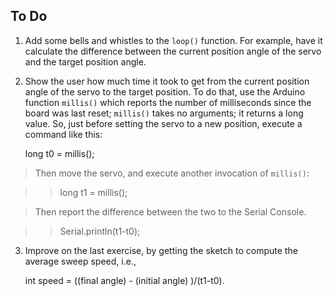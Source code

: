 ## To Do ##

1.  Add some bells and whistles to the `loop()` function.  For example,
have it calculate the difference between the current position angle of the
servo and the target position angle.

2.  Show the user how much time it took to get from the current position angle
of the servo to the target position.  To do that, use the Arduino function
`millis()` which reports the number of milliseconds since the board was last
reset; `millis()` takes no arguments; it returns a long value.  So, just 
before setting the servo to a new position, execute a command like this:

    long t0 = millis();

> Then move the servo, and execute another invocation of `millis()`:

> >    long t1 = millis();

> Then report the difference between the two to the Serial Console.

> >    Serial.println(t1-t0);

3.  Improve on the last exercise, by getting the sketch to compute the
average sweep speed, i.e., 

    int speed = ((final angle) - (initial angle) )/(t1-t0).



    
